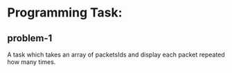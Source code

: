 # Programming Task:
## problem-1
A task which takes an array of packetsIds and display each packet repeated how many times.
